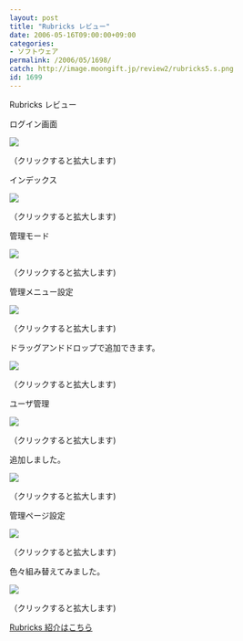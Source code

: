 ```yaml
---
layout: post
title: "Rubricks レビュー"
date: 2006-05-16T09:00:00+09:00
categories:
- ソフトウェア
permalink: /2006/05/1698/
catch: http://image.moongift.jp/review2/rubricks5.s.png
id: 1699
---
```

Rubricks レビュー  
<!--more-->

ログイン画面

  

[![](http://image.moongift.jp/review2/rubricks1.s.png)](http://image.moongift.jp/review2/rubricks1.png)  
  
（クリックすると拡大します)

  

インデックス

  

[![](http://image.moongift.jp/review2/rubricks2.s.png)](http://image.moongift.jp/review2/rubricks2.png)  
  
（クリックすると拡大します)

  

管理モード

  

[![](http://image.moongift.jp/review2/rubricks3.s.png)](http://image.moongift.jp/review2/rubricks3.png)  
  
（クリックすると拡大します)

  

管理メニュー設定

  

[![](http://image.moongift.jp/review2/rubricks4.s.png)](http://image.moongift.jp/review2/rubricks4.png)  
  
（クリックすると拡大します)

  

ドラッグアンドドロップで追加できます。

  

[![](http://image.moongift.jp/review2/rubricks5.s.png)](http://image.moongift.jp/review2/rubricks5.png)  
  
（クリックすると拡大します)

  

ユーザ管理

  

[![](http://image.moongift.jp/review2/rubricks6.s.png)](http://image.moongift.jp/review2/rubricks6.png)  
  
（クリックすると拡大します)

  

追加しました。

  

[![](http://image.moongift.jp/review2/rubricks7.s.png)](http://image.moongift.jp/review2/rubricks7.png)  
  
（クリックすると拡大します)

  

管理ページ設定

  

[![](http://image.moongift.jp/review2/rubricks8.s.png)](http://image.moongift.jp/review2/rubricks8.png)  
  
（クリックすると拡大します)

  

色々組み替えてみました。

  

[![](http://image.moongift.jp/review2/rubricks9.s.png)](http://image.moongift.jp/review2/rubricks9.png)  
  
（クリックすると拡大します)

  

[Rubricks 紹介はこちら](http://oss.moongift.jp/intro/i-1695.html)


